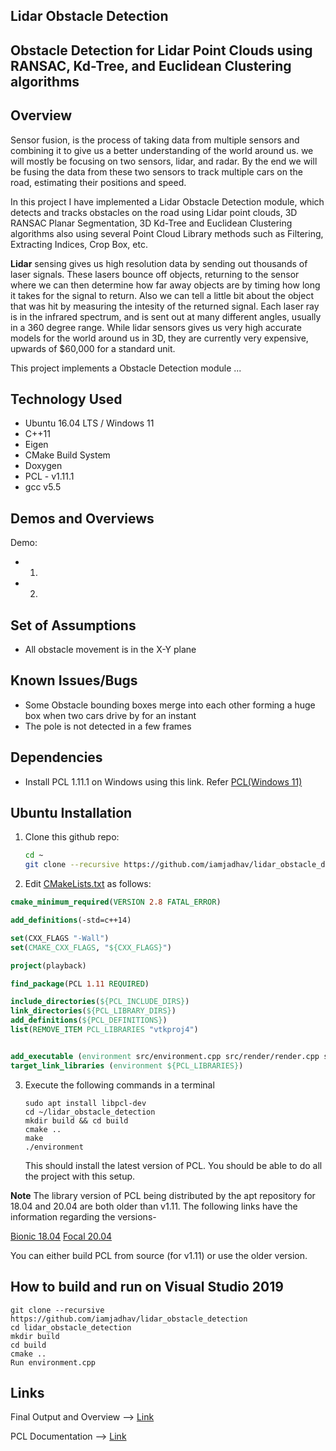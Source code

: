 ## Lidar Obstacle Detection
Obstacle Detection for Lidar Point Clouds using RANSAC, Kd-Tree, and Euclidean Clustering algorithms
---

## Overview

Sensor fusion, is the process of taking data from multiple sensors and combining it to give us a better understanding of the world around us. we will mostly be focusing on two sensors, lidar, and radar. By the end we will be fusing the data from these two sensors to track multiple cars on the road, estimating their positions and speed.

In this project I have implemented a Lidar Obstacle Detection module, which detects and tracks obstacles on the road using Lidar point clouds, 3D RANSAC Planar Segmentation, 3D Kd-Tree and Euclidean Clustering algorithms also using several Point Cloud Library methods such as Filtering, Extracting Indices, Crop Box, etc.

**Lidar** sensing gives us high resolution data by sending out thousands of laser signals. These lasers bounce off objects, returning to the sensor where we can then determine how far away objects are by timing how long it takes for the signal to return. Also we can tell a little bit about the object that was hit by measuring the intesity of the returned signal. Each laser ray is in the infrared spectrum, and is sent out at many different angles, usually in a 360 degree range. While lidar sensors gives us very high accurate models for the world around us in 3D, they are currently very expensive, upwards of $60,000 for a standard unit.

This project implements a Obstacle Detection module ...

## Technology Used

* Ubuntu 16.04 LTS / Windows 11
* C++11
* Eigen
* CMake Build System
* Doxygen
* PCL - v1.11.1
* gcc v5.5

## Demos and Overviews

Demo:

- 1)



- 2)



## Set of Assumptions 

- All obstacle movement is in the X-Y plane

## Known Issues/Bugs 

- Some Obstacle bounding boxes merge into each other forming a huge box when two cars drive by for an instant
- The pole is not detected in a few frames

## Dependencies

- Install PCL 1.11.1 on Windows using this link. Refer [PCL(Windows 11)](https://github.com/PointCloudLibrary/pcl/issues/4462)

## Ubuntu Installation

1. Clone this github repo:

   ```sh
   cd ~
   git clone --recursive https://github.com/iamjadhav/lidar_obstacle_detection
   ```

2.  Edit [CMakeLists.txt](https://github.com/udacity/lidar_obstacle_detection/blob/master/CMakeLists.txt) as follows:

   ```cmake
   cmake_minimum_required(VERSION 2.8 FATAL_ERROR)
   
   add_definitions(-std=c++14)
   
   set(CXX_FLAGS "-Wall")
   set(CMAKE_CXX_FLAGS, "${CXX_FLAGS}")
   
   project(playback)
   
   find_package(PCL 1.11 REQUIRED)
   
   include_directories(${PCL_INCLUDE_DIRS})
   link_directories(${PCL_LIBRARY_DIRS})
   add_definitions(${PCL_DEFINITIONS})
   list(REMOVE_ITEM PCL_LIBRARIES "vtkproj4")
   
   
   add_executable (environment src/environment.cpp src/render/render.cpp src/processPointClouds.cpp)
   target_link_libraries (environment ${PCL_LIBRARIES})
   ```

3. Execute the following commands in a terminal

   ```shell
   sudo apt install libpcl-dev
   cd ~/lidar_obstacle_detection
   mkdir build && cd build
   cmake ..
   make
   ./environment
   ```

   This should install the latest version of PCL. You should be able to do all the project with this setup.
   
**Note** The library version of PCL being distributed by the apt repository for 18.04 and 20.04 are both older than v1.11. The following links have the information regarding the versions-

[Bionic 18.04](https://www.ubuntuupdates.org/package/core/bionic/universe/updates/libpcl-dev)
[Focal 20.04](https://www.ubuntuupdates.org/package/core/focal/universe/base/libpcl-dev)

You can either build PCL from source (for v1.11) or use the older version.

## How to build and run on Visual Studio 2019

```
git clone --recursive https://github.com/iamjadhav/lidar_obstacle_detection
cd lidar_obstacle_detection
mkdir build
cd build
cmake ..
Run environment.cpp
```

## Links

Final Output and Overview --> [Link](https://youtu.be/G9Qp9nsc6AY)

PCL Documentation --> [Link](https://pcl.readthedocs.io/projects/tutorials/en/latest/index.html)
